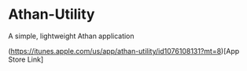 # Athan-Utility
A simple, lightweight Athan application

(https://itunes.apple.com/us/app/athan-utility/id1076108131?mt=8)[App Store Link]
